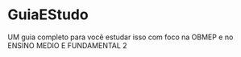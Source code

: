 # GuiaEStudo
UM guia completo para você estudar isso com foco na OBMEP e no ENSINO MEDIO E FUNDAMENTAL 2
